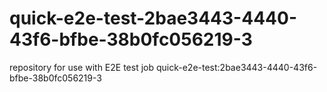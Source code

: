# quick-e2e-test-2bae3443-4440-43f6-bfbe-38b0fc056219-3
repository for use with E2E test job quick-e2e-test:2bae3443-4440-43f6-bfbe-38b0fc056219-3
